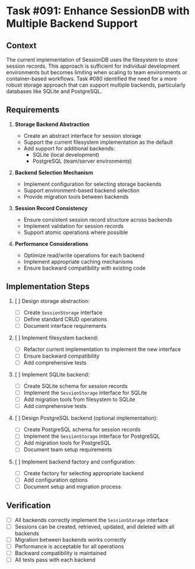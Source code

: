 # Task #091: Enhance SessionDB with Multiple Backend Support

## Context

The current implementation of SessionDB uses the filesystem to store session records. This approach is sufficient for individual development environments but becomes limiting when scaling to team environments or container-based workflows. Task #080 identified the need for a more robust storage approach that can support multiple backends, particularly databases like SQLite and PostgreSQL.

## Requirements

1. **Storage Backend Abstraction**

   - Create an abstract interface for session storage
   - Support the current filesystem implementation as the default
   - Add support for additional backends:
     - SQLite (local development)
     - PostgreSQL (team/server environments)

2. **Backend Selection Mechanism**

   - Implement configuration for selecting storage backends
   - Support environment-based backend selection
   - Provide migration tools between backends

3. **Session Record Consistency**

   - Ensure consistent session record structure across backends
   - Implement validation for session records
   - Support atomic operations where possible

4. **Performance Considerations**
   - Optimize read/write operations for each backend
   - Implement appropriate caching mechanisms
   - Ensure backward compatibility with existing code

## Implementation Steps

1. [ ] Design storage abstraction:

   - [ ] Create `SessionStorage` interface
   - [ ] Define standard CRUD operations
   - [ ] Document interface requirements

2. [ ] Implement filesystem backend:

   - [ ] Refactor current implementation to implement the new interface
   - [ ] Ensure backward compatibility
   - [ ] Add comprehensive tests

3. [ ] Implement SQLite backend:

   - [ ] Create SQLite schema for session records
   - [ ] Implement the `SessionStorage` interface for SQLite
   - [ ] Add migration tools from filesystem to SQLite
   - [ ] Add comprehensive tests

4. [ ] Design PostgreSQL backend (optional implementation):

   - [ ] Create PostgreSQL schema for session records
   - [ ] Implement the `SessionStorage` interface for PostgreSQL
   - [ ] Add migration tools for PostgreSQL
   - [ ] Document team setup requirements

5. [ ] Implement backend factory and configuration:
   - [ ] Create factory for selecting appropriate backend
   - [ ] Add configuration options
   - [ ] Document setup and migration process

## Verification

- [ ] All backends correctly implement the `SessionStorage` interface
- [ ] Sessions can be created, retrieved, updated, and deleted with all backends
- [ ] Migration between backends works correctly
- [ ] Performance is acceptable for all operations
- [ ] Backward compatibility is maintained
- [ ] All tests pass with each backend
